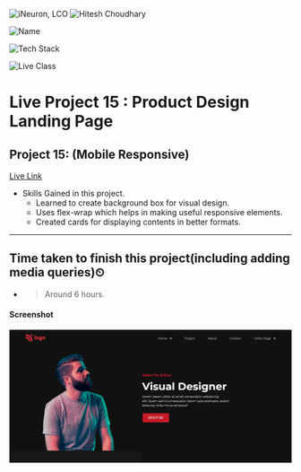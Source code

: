 
![iNeuron, LCO](https://img.shields.io/badge/iNeuron-LCO-green)
![Hitesh Choudhary](https://img.shields.io/badge/Hitesh--Choudhary-Full--stack--JS--bootcamp-red)

![Name](https://img.shields.io/badge/Project%20Made%20by-Abhijeet%20Sharma-white)

![Tech Stack](https://img.shields.io/badge/Tech%20Stack-HTML%20%7C%20CSS-blue)

![Live Class](https://img.shields.io/badge/Live%20Project%2015-Product%20Design%20Landing%20Page-brightgreen)

# Live Project 15 : Product Design Landing Page


## Project 15: (Mobile Responsive)
[Live Link](https://live-project-15-fs-js.netlify.app/)

-   Skills Gained in this project.
    - Learned to create background box for visual design.
    - Uses flex-wrap which helps in making useful responsive elements.
    - Created cards for displaying contents in better formats.
        
---

## Time taken to finish this project(including adding media queries)⏲

- >Around 6 hours.

#### Screenshot

![Desktop](./screenshot/Project-15.png)
